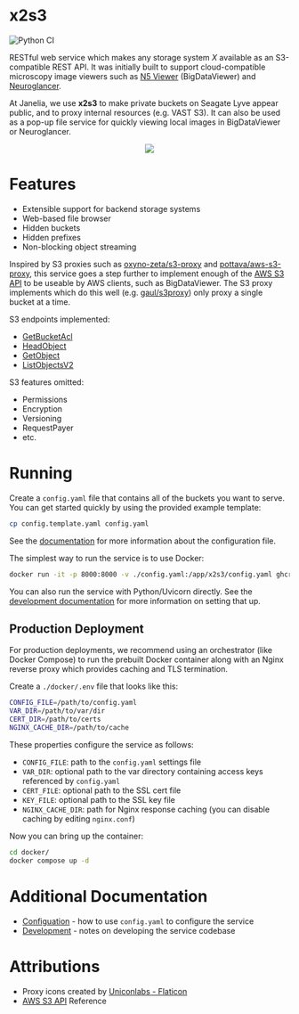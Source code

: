 # x2s3

![Python CI](https://github.com/JaneliaSciComp/x2s3/actions/workflows/python-ci.yml/badge.svg)

RESTful web service which makes any storage system *X* available as an S3-compatible REST API. It was initially built to support cloud-compatible microscopy image viewers such as [N5 Viewer](https://github.com/saalfeldlab/n5-viewer) (BigDataViewer) and [Neuroglancer](https://github.com/google/neuroglancer).

At Janelia, we use **x2s3** to make private buckets on Seagate Lyve appear public, and to proxy internal resources (e.g. VAST S3). It can also be used as a pop-up file service for quickly viewing local images in BigDataViewer or Neuroglancer.

<p align="center">
    <img src="https://raw.githubusercontent.com/JaneliaSciComp/x2s3/main/docs/use_cases.png">
</p>

# Features

* Extensible support for backend storage systems
* Web-based file browser
* Hidden buckets
* Hidden prefixes
* Non-blocking object streaming

Inspired by S3 proxies such as [oxyno-zeta/s3-proxy](https://github.com/oxyno-zeta/s3-proxy) and [pottava/aws-s3-proxy](https://github.com/pottava/aws-s3-proxy), this service goes a step further to implement enough of the [AWS S3 API](https://docs.aws.amazon.com/AmazonS3/latest/API/Type_API_Reference.html) to be useable by AWS clients, such as  BigDataViewer. The S3 proxy implements which do this well (e.g. [gaul/s3proxy](https://github.com/gaul/s3proxy)) only proxy a single bucket at a time.

S3 endpoints implemented:
* [GetBucketAcl](https://docs.aws.amazon.com/AmazonS3/latest/API/API_GetBucketAcl.html)
* [HeadObject](https://docs.aws.amazon.com/AmazonS3/latest/API/API_HeadObject.html)
* [GetObject](https://docs.aws.amazon.com/AmazonS3/latest/API/API_GetObject.html)
* [ListObjectsV2](https://docs.aws.amazon.com/AmazonS3/latest/API/API_ListObjectsV2.html)

S3 features omitted:
* Permissions
* Encryption
* Versioning
* RequestPayer
* etc.

# Running

Create a `config.yaml` file that contains all of the buckets you want to serve. You can get started quickly by using the provided example template:

```bash
cp config.template.yaml config.yaml
```

See the [documentation](docs/Config.md) for more information about the configuration file.

The simplest way to run the service is to use Docker:

```bash
docker run -it -p 8000:8000 -v ./config.yaml:/app/x2s3/config.yaml ghcr.io/janeliascicomp/x2s3:latest
```

You can also run the service with Python/Uvicorn directly. See the [development documentation](docs/Development.md) for more information on setting that up.


## Production Deployment

For production deployments, we recommend using an orchestrator (like Docker Compose) to run the prebuilt Docker container along with an Nginx reverse proxy which provides caching and TLS termination.

Create a `./docker/.env` file that looks like this:

```bash
CONFIG_FILE=/path/to/config.yaml
VAR_DIR=/path/to/var/dir
CERT_DIR=/path/to/certs
NGINX_CACHE_DIR=/path/to/cache
```

These properties configure the service as follows:
* `CONFIG_FILE`: path to the `config.yaml` settings file
* `VAR_DIR`: optional path to the var directory containing access keys referenced by `config.yaml`
* `CERT_FILE`: optional path to the SSL cert file
* `KEY_FILE`: optional path to the SSL key file
* `NGINX_CACHE_DIR`: path for Nginx response caching (you can disable caching by editing `nginx.conf`)

Now you can bring up the container:

```bash
cd docker/
docker compose up -d
```

# Additional Documentation

* [Configuation](docs/Config.md) - how to use `config.yaml` to configure the service
* [Development](docs/Development.md) - notes on developing the service codebase


# Attributions

* Proxy icons created by [Uniconlabs - Flaticon](https://www.flaticon.com/free-icons/proxy)
* [AWS S3 API](https://docs.aws.amazon.com/AmazonS3/latest/API/Type_API_Reference.html) Reference
